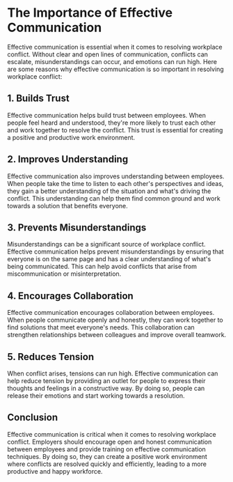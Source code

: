 # The Importance of Effective Communication

Effective communication is essential when it comes to resolving workplace conflict. Without clear and open lines of communication, conflicts can escalate, misunderstandings can occur, and emotions can run high. Here are some reasons why effective communication is so important in resolving workplace conflict:

## 1. Builds Trust

Effective communication helps build trust between employees. When people feel heard and understood, they're more likely to trust each other and work together to resolve the conflict. This trust is essential for creating a positive and productive work environment.

## 2. Improves Understanding

Effective communication also improves understanding between employees. When people take the time to listen to each other's perspectives and ideas, they gain a better understanding of the situation and what's driving the conflict. This understanding can help them find common ground and work towards a solution that benefits everyone.

## 3. Prevents Misunderstandings

Misunderstandings can be a significant source of workplace conflict. Effective communication helps prevent misunderstandings by ensuring that everyone is on the same page and has a clear understanding of what's being communicated. This can help avoid conflicts that arise from miscommunication or misinterpretation.

## 4. Encourages Collaboration

Effective communication encourages collaboration between employees. When people communicate openly and honestly, they can work together to find solutions that meet everyone's needs. This collaboration can strengthen relationships between colleagues and improve overall teamwork.

## 5. Reduces Tension

When conflict arises, tensions can run high. Effective communication can help reduce tension by providing an outlet for people to express their thoughts and feelings in a constructive way. By doing so, people can release their emotions and start working towards a resolution.

## Conclusion

Effective communication is critical when it comes to resolving workplace conflict. Employers should encourage open and honest communication between employees and provide training on effective communication techniques. By doing so, they can create a positive work environment where conflicts are resolved quickly and efficiently, leading to a more productive and happy workforce.
